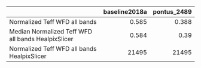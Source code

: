 |                                                    |   baseline2018a |   pontus_2489 |
|:---------------------------------------------------|----------------:|--------------:|
| Normalized Teff WFD all bands                      |           0.585 |         0.388 |
| Median Normalized Teff WFD all bands HealpixSlicer |           0.584 |         0.39  |
| Normalized Teff WFD all bands HealpixSlicer        |       21495     |     21495     |
